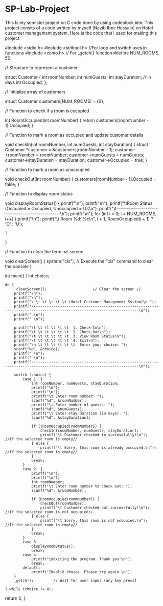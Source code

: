 # SP-Lab-Project
This Is my semister project on C code done by using codeblock.idm. 
This project consits of a code written by myself (Nazib Ibne Hossain) on Hotel customer management system. Here is the code that I used for making this project:


#include <stdio.h>
#include <stdbool.h>          //For loop and switch uses in functions
#include <conio.h>           // For _getch() function
#define NUM_ROOMS 50

// Structure to represent a customer

struct Customer {
    int roomNumber;
    int numGuests;
    int stayDuration;        // in days
    int Occupied;
};

// Initialize array of customers

struct Customer customers[NUM_ROOMS] = {0};

// Function to check if a room is occupied

int RoomOccupied(int roomNumber) {
    return customers[roomNumber - 1].Occupied;
}

// Function to mark a room as occupied and update customer details

void checkIn(int roomNumber, int numGuests, int stayDuration) {
    struct Customer *customer = &customers[roomNumber - 1];
    customer->roomNumber = roomNumber;
    customer->numGuests = numGuests;
    customer->stayDuration = stayDuration;
    customer->Occupied = true;
}

// Function to mark a room as unoccupied

void checkOut(int roomNumber) {
    customers[roomNumber - 1].Occupied = false;
}

// Function to display room status

void displayRoomStatus() {
    printf("\n");
    printf("\n");
    printf("\tRoom Status (Occupied = Occupied, Unoccupied = U):\n");
    printf("\t-------------------------------------------------\n");
    printf("\n");
    for (int i = 0; i < NUM_ROOMS; i++)
    {
        printf("\n");
        printf("\t      Room %d: %c\n", i + 1, RoomOccupied(i + 1) ? 'O' : 'U');

    }
}

// Function to clear the terminal screen

void clearScreen() {
    system("cls");         // Execute the "cls" command to clear the console
}

int main() {
    int choice;

    do {
         clearScreen();                     // Clear the screen //
        printf("\n");
        printf("\n");
        printf("\ \t \t \t \t \t (Hotel Customer Management System)\n ");
        printf("-----------------------------------------------------------------------------------------------------------------------\n");
        printf(" \n");
        printf(" \n");

        printf("\t \t \t \t \t \t  1. Check-In\n");
        printf("\t \t \t \t \t \t  2. Check-Out\n");
        printf("\t \t \t \t \t \t  3. View Room Status\n");
        printf("\t \t \t \t \t \t  4. Exit\n");
        printf("\n \t \t \t \t \t \t  Enter your choice: ");
        scanf("%d", &choice);
        printf(" \n");
        printf(" \n");
        printf("-----------------------------------------------------------------------------------------------------------------------\n");

        switch (choice) {
            case 1: {
                int roomNumber, numGuests, stayDuration;
                printf("\n");
                printf("\n");
                printf("\t Enter room number: ");
                scanf("%d", &roomNumber);
                printf("\t Enter number of guests: ");
                scanf("%d", &numGuests);
                printf("\t Enter stay duration (in days): ");
                scanf("%d", &stayDuration);

                if (!RoomOccupied(roomNumber)) {
                    checkIn(roomNumber, numGuests, stayDuration);
                    printf("\t Customer checked in successfully!\n");           //If the selected room is empty//
                } else {
                    printf("\t Sorry, this room is already occupied.\n");     //If the selected room is empty//
                }
                break;
            }
            case 2: {
                printf("\n");
                printf("\n");
                int roomNumber;
                printf("\t Enter room number to check out: ");
                scanf("%d", &roomNumber);

                if (RoomOccupied(roomNumber)) {
                    checkOut(roomNumber);
                    printf("\t Customer checked out successfully!\n");    //If the selected room is not occupied//
                } else {
                    printf("\t Sorry, this room is not occupied.\n");     //If the selected room is empty//
                }
                break;
            }
            case 3:
                displayRoomStatus();
                break;
            case 4:
                printf("\nExiting the program. Thank you!\n");
                break;
            default:
                printf("Invalid choice. Please try again.\n");
        }
        _getch();         // Wait for user input (any key press)

    } while (choice != 4);

   return 0;
}
